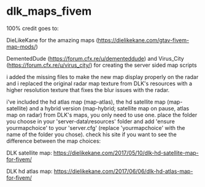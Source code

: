 # dlk_maps_fivem

100% credit goes to:

  DieLikeKane for the amazing maps (https://dielikekane.com/gtav-fivem-map-mods/)
  
  DementedDude (https://forum.cfx.re/u/dementeddude) and Virus_City (https://forum.cfx.re/u/virus_city/) for creating the server sided map scripts

i added the missing files to make the new map display properly on the radar and i replaced the original radar map texture from DLK's resources with a higher resolution texture that fixes the blur issues with the radar.

i've included the hd atlas map (map-atlas), the hd satellite map (map-satellite) and a hybrid version (map-hybrid; satellite map on pause, atlas map on radar) from DLK's maps, you only need to use one. place the folder you choose in your 'server-data\resources' folder and add 'ensure yourmapchoice' to your 'server.cfg' (replace 'yourmapchoice' with the name of the folder you chose). check his site if you want to see the difference between the map choices:

DLK satellite map: https://dielikekane.com/2017/05/10/dlk-hd-satellite-map-for-fivem/

DLK hd atlas map: https://dielikekane.com/2017/06/06/dlk-hd-atlas-map-for-fivem/
